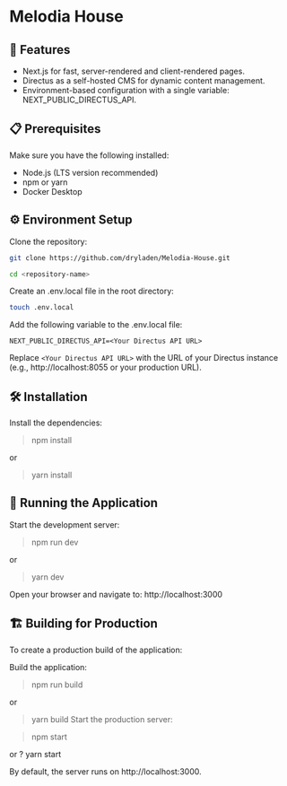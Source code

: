 # Melodia House

## 🚀 Features

- Next.js for fast, server-rendered and client-rendered pages.
- Directus as a self-hosted CMS for dynamic content management.
- Environment-based configuration with a single variable: NEXT_PUBLIC_DIRECTUS_API.

## 📋 Prerequisites

Make sure you have the following installed:

- Node.js (LTS version recommended)
- npm or yarn
- Docker Desktop

## ⚙️ Environment Setup

Clone the repository:

```bash
git clone https://github.com/dryladen/Melodia-House.git

cd <repository-name>
```

Create an .env.local file in the root directory:

```bash
touch .env.local
```

Add the following variable to the .env.local file:

```env
NEXT_PUBLIC_DIRECTUS_API=<Your Directus API URL>
```

Replace `<Your Directus API URL>` with the URL of your Directus instance (e.g., http://localhost:8055 or your production URL).

## 🛠 Installation

Install the dependencies:

> npm install 

or

> yarn install

## 🚀 Running the Application
Start the development server:

> npm run dev

or
> yarn dev

Open your browser and navigate to:
http://localhost:3000

## 🏗 Building for Production
To create a production build of the application:

Build the application:

> npm run build

or
> yarn build
Start the production server:

> npm start

or
? yarn start

By default, the server runs on http://localhost:3000.